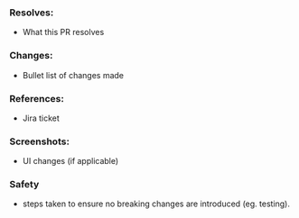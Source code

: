 ### Resolves:

- What this PR resolves

### Changes:

- Bullet list of changes made

### References:

- Jira ticket

### Screenshots:

- UI changes (if applicable)

### Safety

- steps taken to ensure no breaking changes are introduced (eg. testing).
